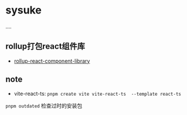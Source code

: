 # sysuke

....

## rollup打包react组件库
- [rollup-react-component-library](./demos/rollup-react-component-library)

## note

- vite-react-ts: `pnpm create vite vite-react-ts  --template react-ts`

`pnpm outdated` 检查过时的安装包
